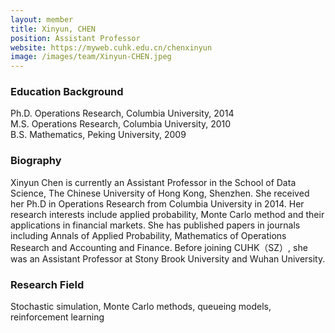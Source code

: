 ```yaml
---
layout: member
title: Xinyun, CHEN
position: Assistant Professor
website: https://myweb.cuhk.edu.cn/chenxinyun
image: /images/team/Xinyun-CHEN.jpeg
---
```


### Education Background
Ph.D. Operations Research, Columbia University, 2014 <br/>
M.S. Operations Research, Columbia University, 2010 <br/>
B.S. Mathematics, Peking University, 2009 <br/>

### Biography
Xinyun Chen is currently an Assistant Professor in the School of Data Science, The Chinese University of Hong Kong, Shenzhen. She received her Ph.D in Operations Research from Columbia University in 2014. Her research interests include applied probability, Monte Carlo method and their applications in financial markets. She has published papers in journals including Annals of Applied Probability, Mathematics of Operations Research and Accounting and Finance. Before joining CUHK（SZ）, she was an Assistant Professor at Stony Brook University and Wuhan University.

### Research Field
Stochastic simulation, Monte Carlo methods, queueing models, reinforcement learning
